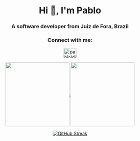 <h1 align="center">Hi 👋, I'm Pablo</h1>
<h3 align="center">A software developer from Juiz de Fora, Brazil</h3>

<div align="center">
<h3>Connect with me:</h3>
<p>
<a href="https://linkedin.com/in/pabloldias" target="blank"><img align="center" src="https://raw.githubusercontent.com/rahuldkjain/github-profile-readme-generator/master/src/images/icons/Social/linked-in-alt.svg" alt="pabloldias" height="30" width="40" /></a>
</p>

<a href="https://github.com/anuraghazra/github-readme-stats" align="center">
  <img height=200 align="center" src="https://github-readme-stats.vercel.app/api?username=pabloldias&theme=vue" />
  <img height=200 align="center" src="https://github-readme-stats.vercel.app/api/top-langs?username=pabloldias&layout=compact&langs_count=8&card_width=320&theme=vue" />
</a>

[![GitHub Streak](https://streak-stats.demolab.com?user=pabloldias&theme=vue)](https://git.io/streak-stats)
</div>
